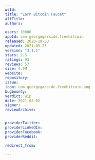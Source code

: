 ```yaml
---
wsId: 
title: "Earn Bitcoin Faucet"
altTitle: 
authors:

users: 10000
appId: com.georgegarside.freebitcoin
released: 2020-10-30
updated: 2021-05-25
version: "3.1.1"
stars: 2.5
ratings: 93
reviews: 57
size: 4.9M
website: 
repository: 
issue: 
icon: com.georgegarside.freebitcoin.png
bugbounty: 
verdict: wip
date: 2021-08-02
signer: 
reviewArchive:


providerTwitter: 
providerLinkedIn: 
providerFacebook: 
providerReddit: 

redirect_from:

---
```



